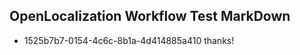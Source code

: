 ## OpenLocalization Workflow Test MarkDown
* 1525b7b7-0154-4c6c-8b1a-4d414885a410 thanks!

<!--HONumber=Aug16_HO5-->


